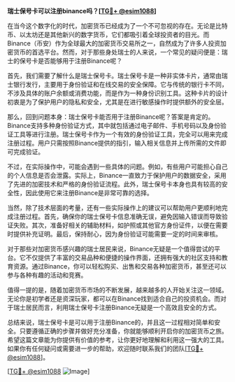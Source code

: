 **瑞士保号卡可以注册binance吗？[[TG💪+ @esim1088](https://t.me/s/esim1088)]**

在当今这个数字化的时代，加密货币已经成为了一个不可忽视的存在。无论是比特币、以太坊还是其他新兴的数字货币，它们都吸引着全球投资者的目光。而Binance（币安）作为全球最大的加密货币交易所之一，自然成为了许多人投资加密货币的首选平台。然而，对于那些身处瑞士的人来说，一个常见的疑问便是：瑞士的保号卡是否能够用于注册Binance呢？

首先，我们需要了解什么是瑞士保号卡。瑞士保号卡是一种非实体卡片，通常由瑞士银行发行，主要用于身份验证和在线交易的安全保障。它与传统的银行卡不同，不涉及具体的账户余额或消费功能，而是作为一种身份识别工具。这种卡片的设计初衷是为了保护用户的隐私和安全，尤其是在进行敏感操作时提供额外的安全层。

那么，回到问题本身：瑞士保号卡能否用于注册Binance呢？答案是肯定的。Binance支持多种身份验证方式，其中就包括通过电子邮件、手机号码以及身份验证工具等进行注册。瑞士保号卡作为一个有效的身份验证工具，完全可以用来完成注册过程。用户只需按照Binance提供的指引，输入相关信息并上传所需的文件即可完成验证。

不过，在实际操作中，可能会遇到一些具体的问题。例如，有些用户可能担心自己的个人信息是否会泄露。实际上，Binance一直致力于保护用户的数据安全，采用了先进的加密技术和严格的身份验证流程。此外，瑞士保号卡本身也具有较高的安全性，因此使用它来注册Binance是非常可靠的选择。

当然，除了技术层面的考量，还有一些实际操作上的建议可以帮助用户更顺利地完成注册过程。首先，确保你的瑞士保号卡信息准确无误，避免因输入错误而导致验证失败。其次，准备好相关的辅助材料，如护照或其他官方身份证件，以便在需要时提供补充证明。最后，保持耐心，因为身份验证可能需要一定的时间来审核。

对于那些对加密货币感兴趣的瑞士居民来说，Binance无疑是一个值得尝试的平台。它不仅提供了丰富的交易品种和便捷的操作界面，还拥有强大的社区支持和教育资源。通过Binance，你可以轻松购买、出售和交易各种加密货币，甚至还可以参与各种有趣的活动和竞赛。

值得一提的是，随着加密货币市场的不断发展，越来越多的人开始关注这一领域。无论你是初学者还是资深玩家，都可以在Binance找到适合自己的投资机会。而对于瑞士居民而言，利用瑞士保号卡注册Binance无疑是一个高效且安全的方式。

总结来说，瑞士保号卡是可以用于注册Binance的，并且这一过程相对简单和安全。只要遵循正确的步骤并做好充分准备，你就能够顺利开启你的加密货币之旅。希望这篇文章能为你提供有价值的参考，让你更好地理解和利用这一强大的工具。如果你有任何疑问或需要进一步的帮助，欢迎随时联系我们的团队[[TG💪+ @esim1088](https://t.me/s/esim1088)]。

[[TG💪+ @esim1088](https://t.me/s/esim1088) ![Image](https://i.postimg.cc/4NQfJmqS/Snipaste-2025-05-13-00-14-12.png)]